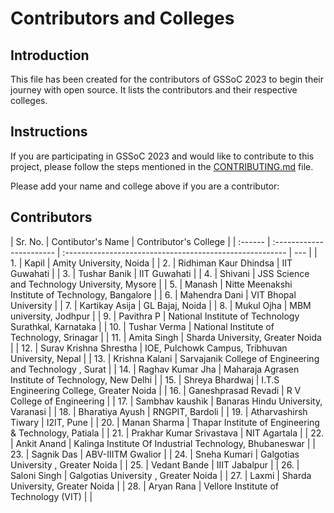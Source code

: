 # Contributors and Colleges

## Introduction

This file has been created for the contributors of GSSoC 2023 to begin their journey with open source. It lists the contributors and their respective colleges.

## Instructions

If you are participating in GSSoC 2023 and would like to contribute to this project, please follow the steps mentioned in the [CONTRIBUTING.md](CONTRIBUTING.md) file.

Please add your name and college above if you are a contributor:

## Contributors

| Sr. No. | Contibutor's Name        | Contributor's College                                    |
| :------ | :----------------------- | :------------------------------------------------------- | --- |
| 1.      | Kapil                    | Amity University, Noida                                  |
| 2.      | Ridhiman Kaur Dhindsa    | IIT Guwahati                                             |
| 3.      | Tushar Banik             | IIT Guwahati                                             |
| 4.      | Shivani                  | JSS Science and Technology University, Mysore            |
| 5.      | Manash                   | Nitte Meenakshi Institute of Technology, Bangalore       |
| 6.      | Mahendra Dani            | VIT Bhopal University                                    |
| 7.      | Kartikay Asija           | GL Bajaj, Noida                                          |
| 8.      | Mukul Ojha               | MBM university, Jodhpur                                  |
| 9.      | Pavithra P               | National Institute of Technology Surathkal, Karnataka    |
| 10.     | Tushar Verma             | National Institute of Technology, Srinagar               |
| 11.     | Amita Singh              | Sharda University, Greater Noida                         |
| 12.     | Surav Krishna Shrestha   | IOE, Pulchowk Campus, Tribhuvan University, Nepal        |
| 13.     | Krishna Kalani           | Sarvajanik College of Engineering and Technology , Surat |
| 14.     | Raghav Kumar Jha         | Maharaja Agrasen Institute of Technology, New Delhi      |
| 15.     | Shreya Bhardwaj          | I.T.S Engineering College, Greater Noida                 |
| 16.     | Ganeshprasad Revadi      | R V College of Engineering                               |
| 17.     | Sambhav kaushik          | Banaras Hindu University, Varanasi                       |
| 18.     | Bharatiya Ayush          | RNGPIT, Bardoli                                          |
| 19.     | Atharvashirsh Tiwary     | I2IT, Pune                                               |
| 20.     | Manan Sharma             | Thapar Institute of Engineering & Technology, Patiala    |
| 21.     | Prakhar Kumar Srivastava | NIT Agartala                                             |
| 22.     | Ankit Anand              | Kalinga Institute Of Industrial Technology, Bhubaneswar  |
| 23.     | Sagnik Das               | ABV-IIITM Gwalior                                        |
| 24.     | Sneha Kumari             | Galgotias University , Greater Noida                     |
| 25.     | Vedant Bande             | IIIT Jabalpur                                            |
| 26.     | Saloni Singh             | Galgotias University , Greater Noida                     |
| 27.     | Laxmi                    | Sharda University, Greater Noida                         |
| 28.     | Aryan Rana               | Vellore Institute of Technology (VIT)                    |     |
